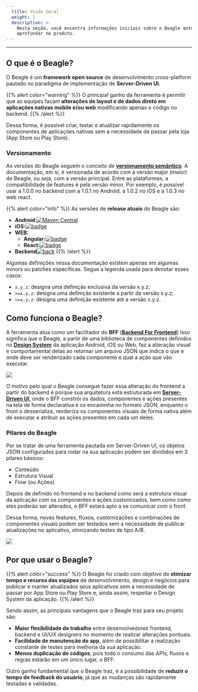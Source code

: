 ```yaml
---
  title: Visão Geral
  weight: 1
  description: >-
    Nesta seção, você encontra informações iniciais sobre o Beagle antes de se
    aprofundar no produto.
---
```


---

## O que é o Beagle?

O Beagle é um **framework open source** de desenvolvimento cross-platform pautado no paradigma de implementação de **Server-Driven UI.**

{{% alert color="warning" %}}
O principal ganho da ferramenta é permitir que as equipes façam **alterações de layout e de dados direto em aplicações nativas mobile e/ou web** modificando apenas o código no backend.
{{% /alert %}}

Dessa forma, é possível criar, testar e atualizar rapidamente os componentes de aplicações nativas sem a necessidade de passar pela loja \(App Store ou Play Store\).

### Versionamento <a id="version"></a>

As versões do Beagle seguem o conceito de [**versionamento semântico**](https://semver.org/). A documentação, em si, é versionada de acordo com a versão major \(maior\) do Beagle, ou seja, com a versão principal. Entre as plataformas, a compatibilidade de features é pela versão minor. Por exemplo, é possível usar a 1.0.0 no backend com a 1.0.1 no Android, a 1.0.2 no iOS e a 1.0.3 no web react.

{{% alert color="info" %}}
As versões de **release atuais** do Beagle são:

- **Android**:[![Maven Central](https://img.shields.io/maven-central/v/br.com.zup.beagle/android)](https://mvnrepository.com/artifact/br.com.zup.beagle/android)
- **iOS:**[![badge](https://img.shields.io/cocoapods/v/Beagle)]()
- **WEB:**
  - **Angular:**[![badge](https://img.shields.io/npm/v/@zup-it/beagle-angular?logo=Angular)](https://github.com/ZupIT/beagle-web-angular)
  - **React:**[![badge](https://img.shields.io/npm/v/@zup-it/beagle-react?logo=React)](https://github.com/ZupIT/beagle-web-react)
- **Backend**[![back](https://camo.githubusercontent.com/27998a386042ecb2cae7b9f09ae159bd07c935bd/68747470733a2f2f696d672e736869656c64732e696f2f6d6176656e2d63656e7472616c2f762f62722e636f6d2e7a75702e626561676c652f6672616d65776f726b)](https://mvnrepository.com/artifact/br.com.zup.beagle/framework)
  {{% /alert %}}

Algumas definições nessa documentação existem apenas em algumas minors ou patches específicas. Segue a legenda usada para denotar esses casos:

- `x.y.z`: designa uma definição exclusiva da versão x.y.z;
- `>=x.y.z`: designa uma definição existente a partir da versão x.y.z;
- `<=x.y.z`: designa uma definição existente até a versão x.y.z.

## Como funciona o Beagle?

A ferramenta atua como um facilitador do **BFF** \([**Backend For Frontend**](/pt/key-concepts#backend-for-frontend)\) Isso significa que o Beagle, a partir de uma biblioteca de componentes definidos no [**Design System**](/pt/key-concepts#design-system) da aplicação Android, iOS ou Web, faz a alteração visual e comportamental delas ao retornar um arquivo JSON que indica o que e onde deve ser renderizado cada componente e qual a ação que vão executar.

![](/shared/beaglemobileback.png)

O motivo pelo qual o Beagle consegue fazer essa alteração do frontend a partir do backend é porque sua arquitetura está estruturada em [**Server-Driven UI**](/pt/key-concepts#server-driven-ui), onde o BFF constrói os dados, componentes e ações presentes na tela de forma declarativa e os encaminha no formato JSON, enquanto o front o desserializa, renderiza os componentes visuais de forma nativa além de executar e atribuir as ações presentes em cada um deles.

### Pilares do Beagle

Por se tratar de uma ferramenta pautada em Server-Driven UI, os objetos JSON configurados para rodar na sua aplicação podem ser divididos em 3 pilares básicos:

- Conteúdo
- Estrutura Visual
- Flow \(ou Ações\)

Depois de definido no frontend e no backend como será a estrutura visual da aplicação com os componentes e ações customizados, bem como como eles poderão ser alterados, o BFF estará apto a se comunicar com o front.

Dessa forma, novas features, fluxos, customizações e combinações de componentes visuais podem ser testados sem a necessidade de publicar atualizações no aplicativo, otimizando testes de tipo A/B.

![](/shared/images/beaglecomp.png)

## Por que usar o Beagle?

{{% alert color="success" %}}
O Beagle foi criado com objetivo de **otimizar tempo e recurso das equipes** de desenvolvimento, design e negócios para publicar e manter atualizados seus aplicativos sem a necessidade de passar por App Store ou Play Store e, ainda assim, respeitar o Design System da aplicação.
{{% /alert %}}

Sendo assim, as principais vantagens que o Beagle traz para seu projeto são:

- **Maior flexibilidade de trabalho** entre desenvolvedores frontend, backend e UI/UX designers no momento de realizar alterações pontuais.
- **Facilidade de manutenção do app**, além de possibilitar a realização constante de testes para melhoria da sua aplicação.
- **Menos duplicação de códigos**, pois todo o consumo das APIs, fluxos e regras estarão em um único lugar, o BFF.

Outro ganho fundamental que o Beagle traz, é a possibilidade de **reduzir o tempo de feedback do usuário**, já que as mudanças são rapidamente testadas e validadas.
